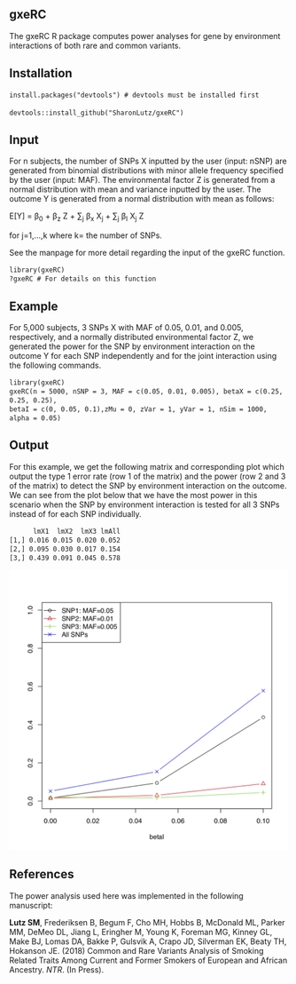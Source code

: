 ## gxeRC
The gxeRC R package computes power analyses for gene by environment interactions of both rare and common variants.

## Installation
```
install.packages("devtools") # devtools must be installed first

devtools::install_github("SharonLutz/gxeRC")
```

## Input
For n subjects, the number of SNPs X inputted by the user (input: nSNP) are generated from binomial distributions with minor allele frequency specified by the user (input: MAF). The environmental factor Z is generated from a normal distribution with mean and variance inputted by the user. The outcome Y is generated from a normal distribution with mean as follows:

E\[Y\] = &beta;<sub>0</sub> + &beta;<sub>z</sub> Z + &sum;<sub>j</sub>  &beta;<sub>x</sub> X<sub>j</sub> + &sum;<sub>j</sub> &beta;<sub>I</sub> X<sub>j</sub>  Z  

for j=1,...,k where k= the number of SNPs.    

See the manpage for more detail regarding the input of the gxeRC function.

```
library(gxeRC)
?gxeRC # For details on this function
```

## Example
For 5,000 subjects, 3 SNPs X with MAF of 0.05, 0.01, and 0.005, respectively, and a normally distributed environmental factor Z, we generated the power for the SNP by environment interaction on the outcome Y for each SNP independently and for the joint interaction using the following commands.

```
library(gxeRC)
gxeRC(n = 5000, nSNP = 3, MAF = c(0.05, 0.01, 0.005), betaX = c(0.25, 0.25, 0.25), 
betaI = c(0, 0.05, 0.1),zMu = 0, zVar = 1, yVar = 1, nSim = 1000, alpha = 0.05)
```

## Output
For this example, we get the following matrix and corresponding plot which output the type 1 error rate (row 1 of the matrix) and the power (row 2 and 3 of the matrix) to detect the SNP by environment interaction on the outcome. We can see from the plot below that we have the most power in this scenario when the SNP by environment interaction is tested for all 3 SNPs instead of for each SNP individually.

```
      lmX1  lmX2  lmX3 lmAll
[1,] 0.016 0.015 0.020 0.052
[2,] 0.095 0.030 0.017 0.154
[3,] 0.439 0.091 0.045 0.578
```
<img src="https://github.com/SharonLutz/gxeRC/blob/master/gxeRC.png" width="600">

## References
The power analysis used here was implemented in the following manuscript: <br/>

**Lutz SM**, Frederiksen B, Begum F, Cho MH, Hobbs B, McDonald ML, Parker
MM, DeMeo DL, Jiang L, Eringher M, Young K, Foreman MG, Kinney GL,
Make BJ, Lomas DA, Bakke P, Gulsvik A, Crapo JD, Silverman EK, Beaty
TH, Hokanson JE. (2018) Common and Rare Variants Analysis of Smoking
Related Traits Among Current and Former Smokers of European and
African Ancestry. *NTR*. (In Press).
